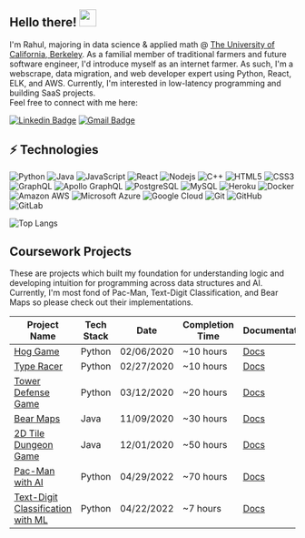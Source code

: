 ## Hello there! <img src="https://raw.githubusercontent.com/aemmadi/aemmadi/master/wave.gif" width="30">

I'm Rahul, majoring in data science & applied math @ [The University of California, Berkeley](https://www.berkeley.edu/). As a familial member of traditional farmers and future software engineer, I'd introduce myself as an internet farmer. As such, I'm a webscrape, data migration, and web developer expert using Python, React, ELK, and AWS. 
Currently, I'm interested in low-latency programming and building SaaS projects.
<br/>
Feel free to connect with me here:

[![Linkedin Badge](https://img.shields.io/badge/-rahulravella-blue?style=flat-square&logo=Linkedin&logoColor=white&link=https://www.linkedin.com/in/rahul-ravella-359b48161/)](https://www.linkedin.com/in/rahul-ravella-359b48161/)
[![Gmail Badge](https://img.shields.io/badge/-ravellarahul@gmail.com-c14438?style=flat-square&logo=Gmail&logoColor=white&link=mailto:ravellarahul@gmail.com)](mailto:ravellarahul@gmail.com)

## ⚡ Technologies
![Python](https://img.shields.io/badge/-Python-black?style=flat-square&logo=Python)
![Java](https://img.shields.io/badge/-Java-black?style=flat-square&logo=java)
![JavaScript](https://img.shields.io/badge/-JavaScript-black?style=flat-square&logo=javascript)
![React](https://img.shields.io/badge/-React-black?style=flat-square&logo=react)
![Nodejs](https://img.shields.io/badge/-Nodejs-black?style=flat-square&logo=Node.js)
![C++](https://img.shields.io/badge/-C++-00599C?style=flat-square&logo=c)
![HTML5](https://img.shields.io/badge/-HTML5-E34F26?style=flat-square&logo=html5&logoColor=white)
![CSS3](https://img.shields.io/badge/-CSS3-1572B6?style=flat-square&logo=css3)
![GraphQL](https://img.shields.io/badge/-GraphQL-E10098?style=flat-square&logo=graphql)
![Apollo GraphQL](https://img.shields.io/badge/-Apollo%20GraphQL-311C87?style=flat-square&logo=apollo-graphql)
![PostgreSQL](https://img.shields.io/badge/-PostgreSQL-336791?style=flat-square&logo=postgresql)
![MySQL](https://img.shields.io/badge/-MySQL-black?style=flat-square&logo=mysql)
![Heroku](https://img.shields.io/badge/-Heroku-430098?style=flat-square&logo=heroku)
![Docker](https://img.shields.io/badge/-Docker-black?style=flat-square&logo=docker)
![Amazon AWS](https://img.shields.io/badge/Amazon%20AWS-232F3E?style=flat-square&logo=amazon-aws)
![Microsoft Azure](https://img.shields.io/badge/Microsoft%20Azure-232F7E?style=flat-square&logo=microsoft-azure)
![Google Cloud](https://img.shields.io/badge/Google%20Cloud-black?style=flat-square&logo=google-cloud)
![Git](https://img.shields.io/badge/-Git-black?style=flat-square&logo=git)
![GitHub](https://img.shields.io/badge/-GitHub-181717?style=flat-square&logo=github)
![GitLab](https://img.shields.io/badge/-GitLab-FCA121?style=flat-square&logo=gitlab)

![Top Langs](https://github-readme-stats.vercel.app/api/top-langs/?username=aemmadi&hide=TeX&layout=compact)

## Coursework Projects
These are projects which built my foundation for understanding logic and developing intuition for programming across data structures and AI.
Currently, I'm most fond of Pac-Man, Text-Digit Classification, and  Bear Maps so please check out their implementations.

| Project Name | Tech Stack | Date | Completion Time | Documentation |
| --- | --- | --- | --- | --- |
| [Hog Game](https://inst.eecs.berkeley.edu/~cs61a/sp20/proj/hog/)                          | Python | 02/06/2020 | ~10 hours | [Docs](https://inst.eecs.berkeley.edu/~cs61a/sp20/proj/hog/)  
| [Type Racer](https://inst.eecs.berkeley.edu/~cs61a/sp20/proj/cats/)                       | Python | 02/27/2020 | ~10 hours | [Docs](https://inst.eecs.berkeley.edu/~cs61a/sp20/proj/cats/) 
| [Tower Defense Game](https://inst.eecs.berkeley.edu/~cs61a/sp20/proj/ants/)               | Python | 03/12/2020 | ~20 hours | [Docs](https://inst.eecs.berkeley.edu/~cs61a/sp20/proj/ants/) 
| [Bear Maps](http://fa20.datastructur.es/materials/proj/proj2d/proj2d)                     | Java   | 11/09/2020 | ~30 hours | [Docs](http://fa20.datastructur.es/materials/proj/proj2d/proj2d) 
| [2D Tile Dungeon Game](http://fa20.datastructur.es/materials/proj/proj3/proj3)            | Java   | 12/01/2020 | ~50 hours | [Docs](http://fa20.datastructur.es/materials/proj/proj3/proj3) 
| [Pac-Man with AI](https://inst.eecs.berkeley.edu/~cs188/sp22/projects/)                   | Python | 04/29/2022 | ~70 hours | [Docs](https://inst.eecs.berkeley.edu/~cs188/sp22/projects/) 
| [Text-Digit Classification with ML](https://inst.eecs.berkeley.edu/~cs188/sp22/project5/) | Python | 04/22/2022 | ~7 hours  | [Docs](https://inst.eecs.berkeley.edu/~cs188/sp22/project5/) 

